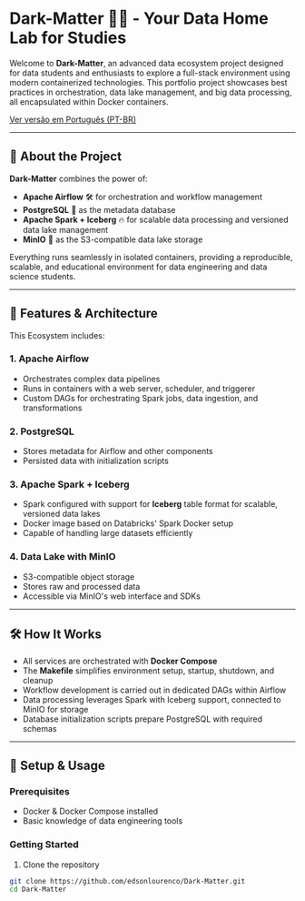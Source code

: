 # Dark-Matter 🚀🌌 - Your Data Home Lab for Studies

Welcome to **Dark-Matter**, an advanced data ecosystem project designed for data students and enthusiasts to explore a full-stack environment using modern containerized technologies. This portfolio project showcases best practices in orchestration, data lake management, and big data processing, all encapsulated within Docker containers.

[Ver versão em Português (PT-BR)](README-ptbr.md)

---

## 🌟 About the Project

**Dark-Matter** combines the power of:

- **Apache Airflow** 🛠️ for orchestration and workflow management
- **PostgreSQL** 🐘 as the metadata database
- **Apache Spark + Iceberg** 🔥 for scalable data processing and versioned data lake management
- **MinIO** 🦁 as the S3-compatible data lake storage

Everything runs seamlessly in isolated containers, providing a reproducible, scalable, and educational environment for data engineering and data science students.

---

## 🚀 Features & Architecture

This Ecosystem includes:

### 1. **Apache Airflow**
- Orchestrates complex data pipelines
- Runs in containers with a web server, scheduler, and triggerer
- Custom DAGs for orchestrating Spark jobs, data ingestion, and transformations

### 2. **PostgreSQL**
- Stores metadata for Airflow and other components
- Persisted data with initialization scripts

### 3. **Apache Spark + Iceberg**
- Spark configured with support for **Iceberg** table format for scalable, versioned data lakes
- Docker image based on Databricks' Spark Docker setup
- Capable of handling large datasets efficiently

### 4. **Data Lake with MinIO**
- S3-compatible object storage
- Stores raw and processed data
- Accessible via MinIO's web interface and SDKs

---

## 🛠️ How It Works

- All services are orchestrated with **Docker Compose**
- The **Makefile** simplifies environment setup, startup, shutdown, and cleanup
- Workflow development is carried out in dedicated DAGs within Airflow
- Data processing leverages Spark with Iceberg support, connected to MinIO for storage
- Database initialization scripts prepare PostgreSQL with required schemas

---

## 📝 Setup & Usage

### Prerequisites
- Docker & Docker Compose installed
- Basic knowledge of data engineering tools

### Getting Started

1. Clone the repository
```bash
git clone https://github.com/edsonlourenco/Dark-Matter.git
cd Dark-Matter
